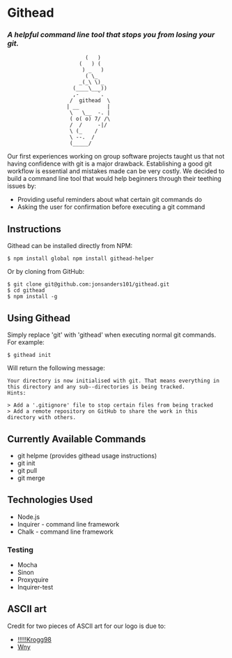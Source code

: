 # Githead
### _A helpful command line tool that stops you from losing your git._

```
                         (   )
                       (   ) (
                        ) _   )
                         ( \_
                       _(_\ \)_
                     (____\___))
                     ,-      `.
                    /  githead  \
                   | __         |
                    \   \__  -. |
                    ( o( o) 7/ /\
                    /  /     -|/
                    \ (_    /
                    \ --.  /
                    (_____/
```
Our first experiences working on group software projects taught us that not having confidence with git is a major drawback. Establishing a good git workflow is essential and mistakes made can be very costly. We decided to build a command line tool that would help beginners through their teething issues by:
* Providing useful reminders about what certain git commands do
* Asking the user for confirmation before executing a git command

## Instructions
Githead can be installed directly from NPM:

```
$ npm install global npm install githead-helper
```

Or by cloning from GitHub:
```
$ git clone git@github.com:jonsanders101/githead.git
$ cd githead
$ npm install -g
```

## Using Githead

Simply replace 'git' with 'githead' when executing normal git commands. For example:

```
$ githead init
```

Will return the following message:

```
Your directory is now initialised with git. That means everything in this directory and any sub--directories is being tracked.
Hints:

> Add a '.gitignore' file to stop certain files from being tracked
> Add a remote repository on GitHub to share the work in this directory with others.
```


## Currently Available Commands
* git helpme (provides githead usage instructions)
* git init
* git pull
* git merge

## Technologies Used
* Node.js
* Inquirer - command line framework
* Chalk - command line framework

### Testing
* Mocha
* Sinon
* Proxyquire
* Inquirer-test



## ASCII art
Credit for two pieces of ASCII art for our logo is due to:

* [!!!!!Krogg98](http://ascii.co.uk/art/shit)
* [Wny](http://www.chris.com/ascii/index.php?art=people/faces)
